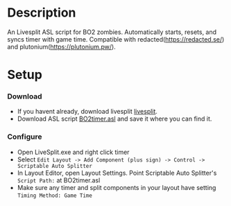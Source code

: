 # Description
An Livesplit ASL script for BO2 zombies. Automatically starts, resets, and syncs timer with game time.
Compatible with redacted(https://redacted.se/) and plutonium(https://plutonium.pw/).

# Setup
### Download
* If you havent already, download livesplit [livesplit](https://livesplit.org/downloads).
* Download ASL script [BO2timer.asl]() and save it where you can find it.

### Configure
* Open LiveSplit.exe and right click timer
* Select ```Edit Layout -> Add Component (plus sign) -> Control -> Scriptable Auto Splitter```
* In Layout Editor, open Layout Settings. Point Scriptable Auto Splitter's  ```Script Path:``` at BO2timer.asl
* Make sure any timer and split components in your layout have setting ```Timing Method: Game Time```
